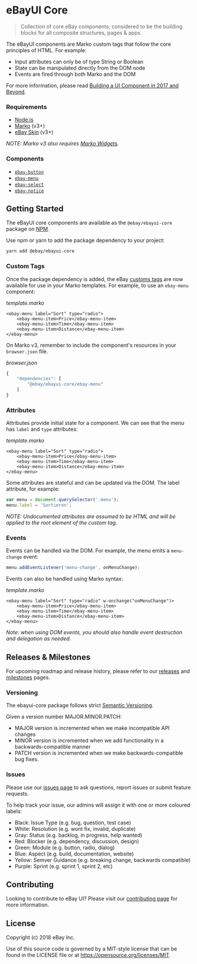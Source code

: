# eBayUI Core

> Collection of core eBay components; considered to be the building blocks for all composite structures, pages &amp; apps.

The eBayUI components are Marko custom tags that follow the core principles of HTML. For example:

- Input attributes can only be of type String or Boolean
- State can be manipulated directly from the DOM node
- Events are fired through both Marko and the DOM

For more information, please read [Building a UI Component in 2017 and Beyond](https://medium.com/@senthil_hi/building-a-ui-component-in-2017-and-beyond-1f6d5c4d464).

### Requirements

* [Node.js](https://nodejs.org/en/)
* [Marko](https://markojs.com) (v3+)
* [eBay Skin](https://ebay.github.io/skin/) (v3+)

*NOTE: Marko v3 also requires [Marko Widgets](https://github.com/marko-js/marko-widgets).*

### Components

* [`ebay-button`](https://github.com/eBay/ebayui-core/tree/master/src/components/ebay-button)
* [`ebay-menu`](https://github.com/eBay/ebayui-core/tree/master/src/components/ebay-menu)
* [`ebay-select`](https://github.com/eBay/ebayui-core/tree/master/src/components/ebay-select)
* [`ebay-notice`](https://github.com/eBay/ebayui-core/tree/master/src/components/ebay-notice)

## Getting Started

The eBayUI core components are available as the `@ebay/ebayui-core` package on [NPM](https://www.npmjs.com/).

Use npm or yarn to add the package dependency to your project:

```sh
yarn add @ebay/ebayui-core
```

### Custom Tags

Once the package dependency is added, the eBay [customs tags](https://markojs.com/docs/custom-tags/) are now available for use in your Marko templates. For example, to use an `ebay-menu` component:

_template.marko_
```marko
<ebay-menu label="Sort" type="radio">
    <ebay-menu-item>Price</ebay-menu-item>
    <ebay-menu-item>Time</ebay-menu-item>
    <ebay-menu-item>Distance</ebay-menu-item>
</ebay-menu>
```

On Marko v3, remember to include the component's resources in your `browser.json` file.

_browser.json_
```js
{
    "dependencies": [
        "@ebay/ebayui-core/ebay-menu"
    ]
}
```

### Attributes

Attributes provide initial state for a component. We can see that the menu has `label` and `type` attributes:

_template.marko_

```marko
<ebay-menu label="Sort" type="radio">
    <ebay-menu-item>Price</ebay-menu-item>
    <ebay-menu-item>Time</ebay-menu-item>
    <ebay-menu-item>Distance</ebay-menu-item>
</ebay-menu>
```

Some attributes are stateful and can be updated via the DOM. The label attribute, for example:

```js
var menu = document.querySelector('.menu');
menu.label = 'Sortieren';
```

*NOTE: Undocumented attributes are assumed to be HTML and will be applied to the root element of the custom tag.*

### Events

Events can be handled via the DOM. For example, the menu emits a `menu-change` event:

```js
menu.addEventListener('menu-change', onMenuChange);
```

Events can also be handled using Marko syntax:

_template.marko_

```marko
<ebay-menu label="Sort" type="radio" w-onchange("onMenuChange")>
    <ebay-menu-item>Price</ebay-menu-item>
    <ebay-menu-item>Time</ebay-menu-item>
    <ebay-menu-item>Distance</ebay-menu-item>
</ebay-menu>
```

*Note:  when using DOM events, you should also handle event destruction and delegation as needed.*

## Releases &amp; Milestones

For upcoming roadmap and release history, please refer to our [releases](https://github.com/eBay/ebayui-core/releases) and [milestones](https://github.com/eBay/ebayui-core/milestones) pages.

### Versioning

The ebayui-core package follows strict [Semantic Versioning](http://semver.org).

Given a version number MAJOR.MINOR.PATCH:

* MAJOR version is incremented when we make incompatible API changes
* MINOR version is incremented when we add functionality in a backwards-compatible manner
* PATCH version is incremented when we make backwards-compatible bug fixes.

### Issues

Please use our [issues page](https://github.com/eBay/ebayui-core/issues) to ask questions, report issues or submit feature requests.

To help track your issue, our admins will assign it with one or more coloured labels:

* Black: Issue Type (e.g. bug, question, test case)
* White: Resolution (e.g. wont fix, invalid, duplicate)
* Gray: Status (e.g. backlog, in progress, help wanted)
* Red: Blocker (e.g. dependency, discussion, design)
* Green: Module (e.g. button, radio, dialog)
* Blue: Aspect (e.g. build, documentation, website)
* Yellow: Semver Guidance (e.g. breaking change, backwards compatible)
* Purple: Sprint (e.g. sprint 1, sprint 2, etc)

## Contributing

Looking to contribute to eBay UI? Please visit our [contributing page](CONTRIBUTING.md) for more information.

## License

Copyright (c) 2018 eBay Inc.

Use of this source code is governed by a MIT-style license that can be found in the LICENSE file or at https://opensource.org/licenses/MIT.
